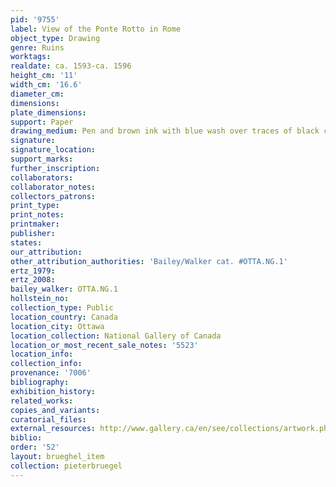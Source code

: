 ```yaml
---
pid: '9755'
label: View of the Ponte Rotto in Rome
object_type: Drawing
genre: Ruins
worktags:
realdate: ca. 1593-ca. 1596
height_cm: '11'
width_cm: '16.6'
diameter_cm:
dimensions:
plate_dimensions:
support: Paper
drawing_medium: Pen and brown ink with blue wash over traces of black chalk
signature:
signature_location:
support_marks:
further_inscription:
collaborators:
collaborator_notes:
collectors_patrons:
print_type:
print_notes:
printmaker:
publisher:
states:
our_attribution:
other_attribution_authorities: 'Bailey/Walker cat. #OTTA.NG.1'
ertz_1979:
ertz_2008:
bailey_walker: OTTA.NG.1
hollstein_no:
collection_type: Public
location_country: Canada
location_city: Ottawa
location_collection: National Gallery of Canada
location_or_most_recent_sale_notes: '5523'
location_info:
collection_info:
provenance: '7006'
bibliography:
exhibition_history:
related_works:
copies_and_variants:
curatorial_files:
external_resources: http://www.gallery.ca/en/see/collections/artwork.php?mkey=2993
biblio:
order: '52'
layout: brueghel_item
collection: pieterbruegel
---
```

